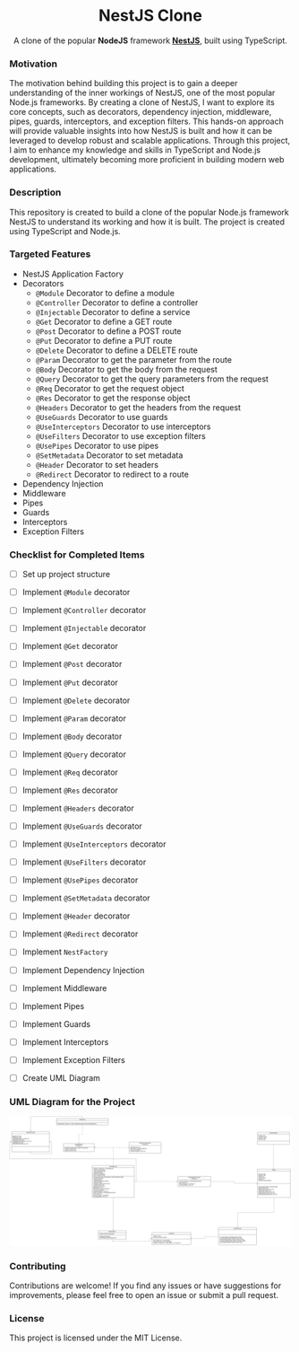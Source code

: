 <h1 align="center">NestJS Clone</h1>

<p align="center">A clone of the popular <b>NodeJS</b> framework <a href="https://nestjs.com"><b>NestJS</b></a>, built using TypeScript.</p>

### Motivation

The motivation behind building this project is to gain a deeper understanding of the inner workings of NestJS, one of
the most popular Node.js frameworks. By creating a clone of NestJS, I want to explore its core concepts, such as
decorators, dependency injection, middleware, pipes, guards, interceptors, and exception filters. This hands-on approach
will provide valuable insights into how NestJS is built and how it can be leveraged to develop robust and scalable
applications. Through this project, I aim to enhance my knowledge and skills in TypeScript and Node.js development,
ultimately becoming more proficient in building modern web applications.

### Description

This repository is created to build a clone of the popular Node.js framework NestJS to understand its working and how it
is built. The project is created using TypeScript and Node.js.

### Targeted Features

- NestJS Application Factory
- Decorators
  - `@Module` Decorator to define a module
  - `@Controller` Decorator to define a controller
  - `@Injectable` Decorator to define a service
  - `@Get` Decorator to define a GET route
  - `@Post` Decorator to define a POST route
  - `@Put` Decorator to define a PUT route
  - `@Delete` Decorator to define a DELETE route
  - `@Param` Decorator to get the parameter from the route
  - `@Body` Decorator to get the body from the request
  - `@Query` Decorator to get the query parameters from the request
  - `@Req` Decorator to get the request object
  - `@Res` Decorator to get the response object
  - `@Headers` Decorator to get the headers from the request
  - `@UseGuards` Decorator to use guards
  - `@UseInterceptors` Decorator to use interceptors
  - `@UseFilters` Decorator to use exception filters
  - `@UsePipes` Decorator to use pipes
  - `@SetMetadata` Decorator to set metadata
  - `@Header` Decorator to set headers
  - `@Redirect` Decorator to redirect to a route
- Dependency Injection
- Middleware
- Pipes
- Guards
- Interceptors
- Exception Filters

### Checklist for Completed Items

- [ ] Set up project structure
- [ ] Implement `@Module` decorator
- [ ] Implement `@Controller` decorator
- [ ] Implement `@Injectable` decorator
- [ ] Implement `@Get` decorator
- [ ] Implement `@Post` decorator
- [ ] Implement `@Put` decorator
- [ ] Implement `@Delete` decorator
- [ ] Implement `@Param` decorator
- [ ] Implement `@Body` decorator
- [ ] Implement `@Query` decorator
- [ ] Implement `@Req` decorator
- [ ] Implement `@Res` decorator
- [ ] Implement `@Headers` decorator
- [ ] Implement `@UseGuards` decorator
- [ ] Implement `@UseInterceptors` decorator
- [ ] Implement `@UseFilters` decorator
- [ ] Implement `@UsePipes` decorator
- [ ] Implement `@SetMetadata` decorator
- [ ] Implement `@Header` decorator
- [ ] Implement `@Redirect` decorator
- [ ] Implement `NestFactory`
- [ ] Implement Dependency Injection
- [ ] Implement Middleware
- [ ] Implement Pipes
- [ ] Implement Guards
- [ ] Implement Interceptors
- [ ] Implement Exception Filters
- [ ] Create UML Diagram


### UML Diagram for the Project

![UML Diagram](nestjs-clone.uml.svg)

### Contributing

Contributions are welcome! If you find any issues or have suggestions for improvements, please feel free to open an
issue or submit a pull request.

### License

This project is licensed under the MIT License.
